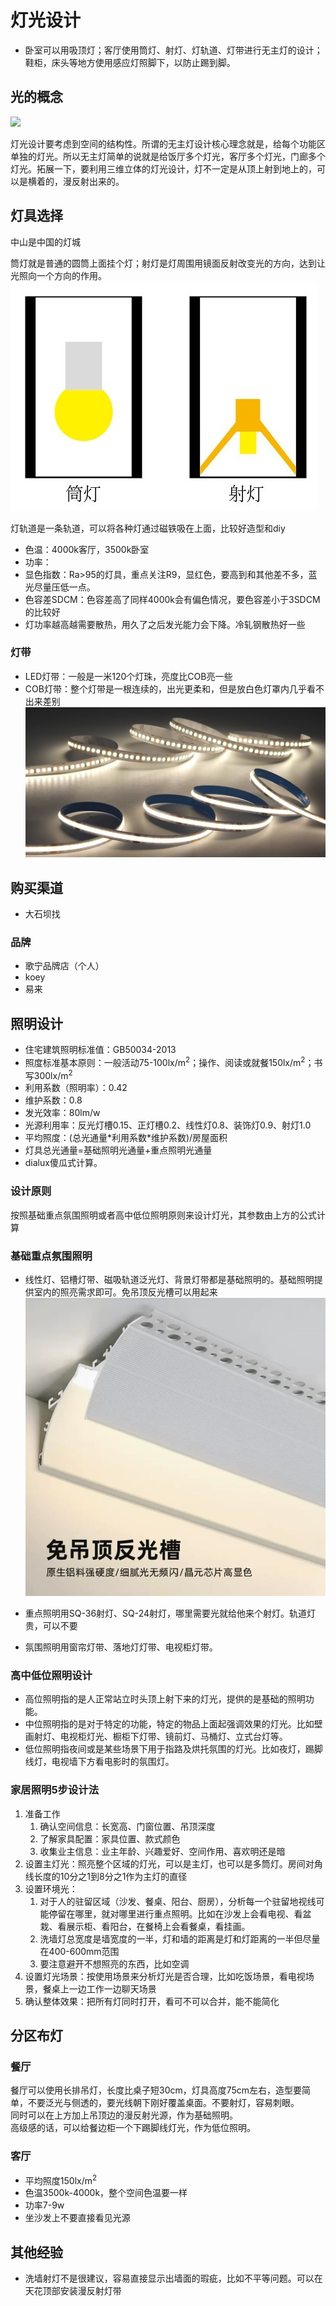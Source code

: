 # 灯光设计

* 卧室可以用吸顶灯；客厅使用筒灯、射灯、灯轨道、灯带进行无主灯的设计；鞋柜，床头等地方使用感应灯照脚下，以防止踢到脚。

## 光的概念
![](./img/%E5%85%89.jpg)

灯光设计要考虑到空间的结构性。所谓的无主灯设计核心理念就是，给每个功能区单独的灯光。所以无主灯简单的说就是给饭厅多个灯光，客厅多个灯光，门廊多个灯光。拓展一下，要利用三维立体的灯光设计，灯不一定是从顶上射到地上的，可以是横着的，漫反射出来的。

## 灯具选择

中山是中国的灯城

筒灯就是普通的圆筒上面挂个灯；射灯是灯周围用镜面反射改变光的方向，达到让光照向一个方向的作用。
![](./img/%E7%AD%92%E7%81%AF%E5%B0%84%E7%81%AF.jpg)

灯轨道是一条轨道，可以将各种灯通过磁铁吸在上面，比较好造型和diy

* 色温：4000k客厅，3500k卧室
* 功率：
* 显色指数：Ra>95的灯具，重点关注R9，显红色，要高到和其他差不多，蓝光尽量压低一点。
* 色容差SDCM：色容差高了同样4000k会有偏色情况，要色容差小于3SDCM的比较好
* 灯功率越高越需要散热，用久了之后发光能力会下降。冷轧钢散热好一些

### 灯带

* LED灯带：一般是一米120个灯珠，亮度比COB亮一些
* COB灯带：整个灯带是一根连续的，出光更柔和，但是放白色灯罩内几乎看不出来差别
![](img/%E7%81%AF%E5%B8%A6%E5%93%81%E7%B1%BB.jpg)

## 购买渠道

* 大石坝找

### 品牌

* 歌宁品牌店（个人）
* koey
* 易来

## 照明设计

* 住宅建筑照明标准值：GB50034-2013
* 照度标准基本原则：一般活动75-100lx/m<sup>2</sup>；操作、阅读或就餐150lx/m<sup>2</sup>；书写300lx/m<sup>2</sup>
* 利用系数（照明率）：0.42
* 维护系数：0.8
* 发光效率：80lm/w
* 光源利用率：反光灯槽0.15、正灯槽0.2、线性灯0.8、装饰灯0.9、射灯1.0
* 平均照度：(总光通量\*利用系数\*维护系数)\/房屋面积
* 灯具总光通量=基础照明光通量+重点照明光通量
* dialux傻瓜式计算。

### 设计原则

按照基础重点氛围照明或者高中低位照明原则来设计灯光，其参数由上方的公式计算

### 基础重点氛围照明

* 线性灯、铝槽灯带、磁吸轨道泛光灯、背景灯带都是基础照明的。基础照明提供室内的照亮需求即可。免吊顶反光槽可以用起来
![](./img/免吊顶反光槽.jpg)

* 重点照明用SQ-36射灯、SQ-24射灯，哪里需要光就给他来个射灯。轨道灯贵，可以不要
* 氛围照明用窗帘灯带、落地灯灯带、电视柜灯带。

### 高中低位照明设计

* 高位照明指的是人正常站立时头顶上射下来的灯光，提供的是基础的照明功能。
* 中位照明指的是对于特定的功能，特定的物品上面起强调效果的灯光。比如壁画射灯、电视柜灯光、橱柜下灯带、镜前灯、马桶灯、立式台灯等。
* 低位照明指夜间或是某些场景下用于指路及烘托氛围的灯光。比如夜灯，踢脚线灯，电视墙下方看电影时的氛围灯。

### 家居照明5步设计法

1. 准备工作
   1. 确认空间信息：长宽高、门窗位置、吊顶深度
   2. 了解家具配置：家具位置、款式颜色
   3. 收集业主信息：业主年龄、兴趣爱好、空间作用、喜欢明还是暗 
2. 设置主灯光：照亮整个区域的灯光，可以是主灯，也可以是多筒灯。房间对角线长度的10分之1到8分之1作为主灯的直径
3. 设置环境光：
   1. 对于人的驻留区域（沙发、餐桌、阳台、厨房），分析每一个驻留地视线可能停留在哪里，就对哪里进行重点照明。比如在沙发上会看电视、看盆栽、看展示柜、看阳台，在餐椅上会看餐桌，看挂画。
   2. 洗墙灯总宽度是墙宽度的一半，灯和墙的距离是灯和灯距离的一半但尽量在400-600mm范围
   3. 要注意避开不想照亮的东西，比如空调
4. 设置灯光场景：按使用场景来分析灯光是否合理，比如吃饭场景，看电视场景，餐桌上一边工作一边聊天场景
5. 确认整体效果：把所有灯同时打开，看可不可以合并，能不能简化

## 分区布灯

### 餐厅

餐厅可以使用长排吊灯，长度比桌子短30cm，灯具高度75cm左右，造型要简单，不要泛光与侧透的，要光线朝下刚好覆盖桌面。不要射灯，容易刺眼。  
同时可以在上方加上吊顶边的漫反射光源，作为基础照明。  
高级感的话，可以给餐边柜一个下踢脚线灯光，作为低位照明。

### 客厅

* 平均照度150lx/m<sup>2</sup>
* 色温3500k-4000k，整个空间色温要一样
* 功率7-9w
* 坐沙发上不要直接看见光源

## 其他经验

* 洗墙射灯不是很建议，容易直接显示出墙面的瑕疵，比如不平等问题。可以在天花顶部安装漫反射灯带



